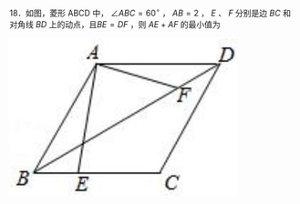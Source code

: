 18．如图，菱形 ABCD 中， $\angle A B C = 6 0 ^ { \circ }$ ， $A B { = } 2$ ， $E$ 、 $F$ 分别是边 $B C$ 和对角线 $B D$ 上的动点，且$B E { = } D F$ ，则 $A E { + } A F$ 的最小值为

![](<../../qs_image_DB/专题2-6__逆等线之乾坤大挪移（解析版）/0e1134c6e60938fdb5784f7076728df047e5d37dd331579b9e9e21748474dd0e.jpg>)
